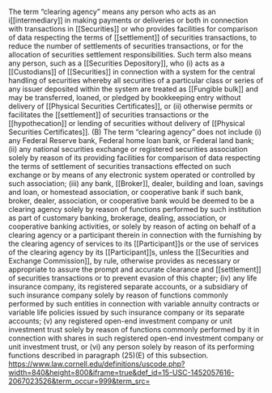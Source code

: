 The term “clearing agency” means any person who acts as an i[[intermediary]] in making payments or deliveries or both in connection with transactions in [[Securities]] or who provides facilities for comparison of data respecting the terms of [[settlement]] of securities transactions, to reduce the number of settlements of securities transactions, or for the allocation of securities settlement responsibilities. Such term also means any person, such as a [[Securities Depository]], who (i) acts as a [[Custodians]] of [[Securities]] in connection with a system for the central handling of securities whereby all securities of a particular class or series of any issuer deposited within the system are treated as [[Fungible bulk]] and may be transferred, loaned, or pledged by bookkeeping entry without delivery of [[Physical Securities Certificates]], or (ii) otherwise permits or facilitates the [[settlement]] of securities transactions or the [[hypothecation]] or lending of securities without delivery of [[Physical Securities Certificates]]. (B) The term “clearing agency” does not include (i) any Federal Reserve bank, Federal home loan bank, or Federal land bank; (ii) any national securities exchange or registered securities association solely by reason of its providing facilities for comparison of data respecting the terms of settlement of securities transactions effected on such exchange or by means of any electronic system operated or controlled by such association; (iii) any bank, [[Broker]], dealer, building and loan, savings and loan, or homestead association, or cooperative bank if such bank, broker, dealer, association, or cooperative bank would be deemed to be a clearing agency solely by reason of functions performed by such institution as part of customary banking, brokerage, dealing, association, or cooperative banking activities, or solely by reason of acting on behalf of a clearing agency or a participant therein in connection with the furnishing by the clearing agency of services to its [[Participant]]s or the use of services of the clearing agency by its [[Participant]]s, unless the [[Securities and Exchange Commission]], by rule, otherwise provides as necessary or appropriate to assure the prompt and accurate clearance and [[settlement]] of securities transactions or to prevent evasion of this chapter; (iv) any life insurance company, its registered separate accounts, or a subsidiary of such insurance company solely by reason of functions commonly performed by such entities in connection with variable annuity contracts or variable life policies issued by such insurance company or its separate accounts; (v) any registered open-end investment company or unit investment trust solely by reason of functions commonly performed by it in connection with shares in such registered open-end investment company or unit investment trust, or (vi) any person solely by reason of its performing functions described in paragraph (25)(E) of this subsection.
https://www.law.cornell.edu/definitions/uscode.php?width=840&height=800&iframe=true&def_id=15-USC-1452057616-2067023526&term_occur=999&term_src=